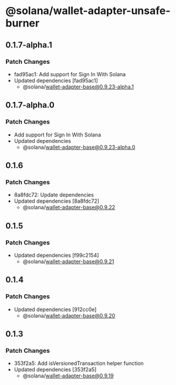# @solana/wallet-adapter-unsafe-burner

## 0.1.7-alpha.1

### Patch Changes

-   fad95ac1: Add support for Sign In With Solana
-   Updated dependencies [fad95ac1]
    -   @solana/wallet-adapter-base@0.9.23-alpha.1

## 0.1.7-alpha.0

### Patch Changes

-   Add support for Sign In With Solana
-   Updated dependencies
    -   @solana/wallet-adapter-base@0.9.23-alpha.0

## 0.1.6

### Patch Changes

-   8a8fdc72: Update dependencies
-   Updated dependencies [8a8fdc72]
    -   @solana/wallet-adapter-base@0.9.22

## 0.1.5

### Patch Changes

-   Updated dependencies [f99c2154]
    -   @solana/wallet-adapter-base@0.9.21

## 0.1.4

### Patch Changes

-   Updated dependencies [912cc0e]
    -   @solana/wallet-adapter-base@0.9.20

## 0.1.3

### Patch Changes

-   353f2a5: Add isVersionedTransaction helper function
-   Updated dependencies [353f2a5]
    -   @solana/wallet-adapter-base@0.9.19
